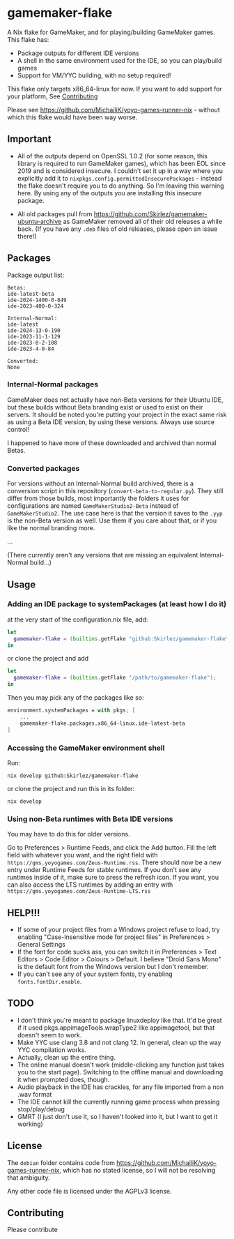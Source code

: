 # gamemaker-flake
A Nix flake for GameMaker, and for playing/building GameMaker games.
This flake has:
- Package outputs for different IDE versions
- A shell in the same environment used for the IDE, so you can play/build games
- Support for VM/YYC building, with no setup required!

This flake only targets x86_64-linux for now. If you want to add support for your platform, See 
[Contributing](#contributing)

Please see https://github.com/MichailiK/yoyo-games-runner-nix - without which this flake would have been way worse.

## Important
- All of the outputs depend on OpenSSL 1.0.2 (for some reason, this library is required to run GameMaker games), which has been EOL since 2019 and is considered insecure.
I couldn't set it up in a way where you explicitly add it to `nixpkgs.config.permittedInsecurePackages` - instead the flake doesn't require you to do anything.
So I'm leaving this warning here. By using any of the outputs you are installing this insecure package.

- All old packages pull from https://github.com/Skirlez/gamemaker-ubuntu-archive as GameMaker removed all of their old releases a while back.
(If you have any `.deb` files of old releases, please open an issue there!)
## Packages
Package output list:
```
Betas:
ide-latest-beta
ide-2024-1400-0-849
ide-2023-400-0-324

Internal-Normal:
ide-latest
ide-2024-13-0-190
ide-2023-11-1-129
ide-2023-8-2-108
ide-2023-4-0-84

Converted:
None
```
### Internal-Normal packages
GameMaker does not actually have non-Beta versions for their Ubuntu IDE, but these builds without Beta branding exist or used to exist on their servers.
It should be noted you're putting your project in the exact same risk as using a Beta IDE version, by using these versions. Always use source control!

I happened to have more of these downloaded and archived than normal Betas.

### Converted packages
For versions without an Internal-Normal build archived, there is a conversion script in this repository (`convert-beta-to-regular.py`). They still differ from those builds,
most importantly the folders it uses for configurations are named `GameMakerStudio2-Beta` instead of `GameMakerStudio2`.
The use case here is that the version it saves to the `.yyp` is the non-Beta version as well. Use them if you care about that, or if you like the normal branding more.

...

(There currently aren't any versions that are missing an equivalent Internal-Normal build...)

## Usage
### Adding an IDE package to systemPackages (at least how I do it)
at the very start of the configuration.nix file, add:
```nix
let
  gamemaker-flake = (builtins.getFlake "github:Skirlez/gamemaker-flake");
in
```
or clone the project and add
```nix
let
  gamemaker-flake = (builtins.getFlake "/path/to/gamemaker-flake");
in
```
Then you may pick any of the packages like so:
```nix
environment.systemPackages = with pkgs; [
	...
	gamemaker-flake.packages.x86_64-linux.ide-latest-beta
]
```
### Accessing the GameMaker environment shell
Run:
```
nix develop github:Skirlez/gamemaker-flake
```
or clone the project and run this in its folder:
```
nix develop
```

### Using non-Beta runtimes with Beta IDE versions
You may have to do this for older versions.

Go to Preferences > Runtime Feeds, and click the Add button.
Fill the left field with whatever you want, and the right field with `https://gms.yoyogames.com/Zeus-Runtime.rss`.
There should now be a new entry under Runtime Feeds for stable runtimes. If you don't see any runtimes inside of it, make sure to press the refresh icon.
If you want, you can also access the LTS runtimes by adding an entry with `https://gms.yoyogames.com/Zeus-Runtime-LTS.rss`

## HELP!!!
- If some of your project files from a Windows project refuse to load, try enabling "Case-Insensitive mode for project files" in Preferences > General Settings
- If the font for code sucks ass, you can switch it in Preferences > Text Editors > Code Editor > Colours > Default. I believe "Droid Sans Mono" is the default font from the Windows version but I don't remember. 
- If you can't see any of your system fonts, try enabling `fonts.fontDir.enable`.

## TODO
- I don't think you're meant to package linuxdeploy like that. It'd be great if it used pkgs.appimageTools.wrapType2 like appimagetool, but that doesn't seem to work.
- Make YYC use clang 3.8 and not clang 12. In general, clean up the way YYC compilation works.
- Actually, clean up the entire thing. 
- The online manual doesn't work (middle-clicking any function just takes you to the start page). Switching to the offline manual and downloading it when prompted does, though.
- Audio playback in the IDE has crackles, for any file imported from a non .wav format
- The IDE cannot kill the currently running game process when pressing stop/play/debug
- GMRT (I just don't use it, so I haven't looked into it, but I want to get it working)


## License
The `debian` folder contains code from https://github.com/MichailiK/yoyo-games-runner-nix, which has no stated license, so
I will not be resolving that ambiguity.

Any other code file is licensed under the AGPLv3 license.

## Contributing
Please contribute